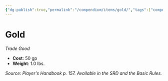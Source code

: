 ```yaml
---
{"dg-publish":true,"permalink":"/compendium/items/gold/","tags":["compendium/src/5e/phb","item/gear/trade-good"]}
---
```


# Gold
*Trade Good*  

- **Cost**: 50 gp
- **Weight**: 1.0 lbs.

*Source: Player's Handbook p. 157. Available in the SRD and the Basic Rules.*